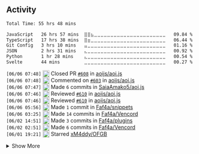 ###

## Activity

<!--START_SECTION:waka-->

```txt
Total Time: 55 hrs 48 mins

JavaScript   26 hrs 57 mins  ⣿⣿⣦⣀⣀⣀⣀⣀⣀⣀⣀⣀⣀⣀⣀⣀⣀⣀⣀⣀⣀⣀⣀⣀⣀   09.84 %
TypeScript   17 hrs 38 mins  ⣿⣶⣀⣀⣀⣀⣀⣀⣀⣀⣀⣀⣀⣀⣀⣀⣀⣀⣀⣀⣀⣀⣀⣀⣀   06.44 %
Git Config   3 hrs 10 mins   ⣤⣀⣀⣀⣀⣀⣀⣀⣀⣀⣀⣀⣀⣀⣀⣀⣀⣀⣀⣀⣀⣀⣀⣀⣀   01.16 %
JSON         2 hrs 31 mins   ⣄⣀⣀⣀⣀⣀⣀⣀⣀⣀⣀⣀⣀⣀⣀⣀⣀⣀⣀⣀⣀⣀⣀⣀⣀   00.92 %
Python       1 hr 28 mins    ⣄⣀⣀⣀⣀⣀⣀⣀⣀⣀⣀⣀⣀⣀⣀⣀⣀⣀⣀⣀⣀⣀⣀⣀⣀   00.54 %
Svelte       44 mins         ⣀⣀⣀⣀⣀⣀⣀⣀⣀⣀⣀⣀⣀⣀⣀⣀⣀⣀⣀⣀⣀⣀⣀⣀⣀   00.27 %
```

<!--END_SECTION:waka-->

<!--START_SECTION:activity-->
`[06/06 07:48]` <img alt="❌" src="https://github.com/cheesits456/github-activity-readme/raw/master/icons/pr-close.png" align="top" height="18"> Closed PR [`#608`](https://github.com//aoijs/aoi.js/pull/608 'fix: $clear') in [aoijs/aoi.js](https://github.com/aoijs/aoi.js)  
`[06/06 07:48]` <img alt="🗣" src="https://github.com/cheesits456/github-activity-readme/raw/master/icons/comment.png" align="top" height="18"> Commented on [`#603`](https://github.com//aoijs/aoi.js/issues/603 'createArray with JSON support') in [aoijs/aoi.js](https://github.com/aoijs/aoi.js)  
`[06/06 07:47]` <img alt="📝" src="https://github.com/cheesits456/github-activity-readme/raw/master/icons/commit.png" align="top" height="18"> Made `6` commits in [SaiaAmako5/aoi.js](https://github.com/SaiaAmako5/aoi.js)  
`[06/06 07:46]` <img alt="🔍" src="https://github.com/cheesits456/github-activity-readme/raw/master/icons/review.png" align="top" height="18"> Reviewed [`#610`](https://github.com//aoijs/aoi.js/pull/610 'Add: $wordCount and $editEmbed') in [aoijs/aoi.js](https://github.com/aoijs/aoi.js)  
`[06/06 07:46]` <img alt="🔍" src="https://github.com/cheesits456/github-activity-readme/raw/master/icons/review.png" align="top" height="18"> Reviewed [`#610`](https://github.com//aoijs/aoi.js/pull/610 'Add: $wordCount and $editEmbed') in [aoijs/aoi.js](https://github.com/aoijs/aoi.js)  
`[06/06 05:56]` <img alt="📝" src="https://github.com/cheesits456/github-activity-readme/raw/master/icons/commit.png" align="top" height="18"> Made `1` commit in [Faf4a/snippets](https://github.com/Faf4a/snippets)  
`[06/06 03:25]` <img alt="📝" src="https://github.com/cheesits456/github-activity-readme/raw/master/icons/commit.png" align="top" height="18"> Made `14` commits in [Faf4a/Vencord](https://github.com/Faf4a/Vencord)  
`[06/02 14:51]` <img alt="📝" src="https://github.com/cheesits456/github-activity-readme/raw/master/icons/commit.png" align="top" height="18"> Made `3` commits in [Faf4a/plugins](https://github.com/Faf4a/plugins)  
`[06/02 02:51]` <img alt="📝" src="https://github.com/cheesits456/github-activity-readme/raw/master/icons/commit.png" align="top" height="18"> Made `6` commits in [Faf4a/Vencord](https://github.com/Faf4a/Vencord)  
`[06/01 19:21]` <img alt="⭐" src="https://github.com/cheesits456/github-activity-readme/raw/master/icons/star.png" align="top" height="18"> Starred [xM4ddy/OFGB](https://github.com/xM4ddy/OFGB)  

<details><summary>Show More</summary>

`[06/01 15:42]` <img alt="🗣" src="https://github.com/cheesits456/github-activity-readme/raw/master/icons/comment.png" align="top" height="18"> Commented on [`#602`](https://github.com//aoijs/aoi.js/issues/602 'Bug: $updateCommands') in [aoijs/aoi.js](https://github.com/aoijs/aoi.js)  
`[06/01 15:42]` <img alt="🗣" src="https://github.com/cheesits456/github-activity-readme/raw/master/icons/comment.png" align="top" height="18"> Commented on [`#606`](https://github.com//aoijs/aoi.js/issues/606 'Bug: Data Assigned to Parameters Does Not Work Correctly') in [aoijs/aoi.js](https://github.com/aoijs/aoi.js)  
`[06/01 15:42]` <img alt="❗️" src="https://github.com/cheesits456/github-activity-readme/raw/master/icons/issue.png" align="top" height="18"> Closed issue [`#606`](https://github.com//aoijs/aoi.js/issues/606 'Bug: Data Assigned to Parameters Does Not Work Correctly') in [aoijs/aoi.js](https://github.com/aoijs/aoi.js)  
`[06/01 15:38]` <img alt="📝" src="https://github.com/cheesits456/github-activity-readme/raw/master/icons/commit.png" align="top" height="18"> Made `2` commits in [aoijs/aoi.js](https://github.com/aoijs/aoi.js)  
`[06/01 15:38]` <img alt="✅" src="https://github.com/cheesits456/github-activity-readme/raw/master/icons/pr-open.png" align="top" height="18"> Opened PR [`#608`](https://github.com//aoijs/aoi.js/pull/608 'fix: $clear') in [aoijs/aoi.js](https://github.com/aoijs/aoi.js)  
`[06/01 15:37]` <img alt="🗣" src="https://github.com/cheesits456/github-activity-readme/raw/master/icons/comment.png" align="top" height="18"> Commented on [`#605`](https://github.com//aoijs/aoi.js/issues/605 'Bug: $setTimeout bug') in [aoijs/aoi.js](https://github.com/aoijs/aoi.js)  
`[06/01 15:37]` <img alt="❗️" src="https://github.com/cheesits456/github-activity-readme/raw/master/icons/issue.png" align="top" height="18"> Closed issue [`#605`](https://github.com//aoijs/aoi.js/issues/605 'Bug: $setTimeout bug') in [aoijs/aoi.js](https://github.com/aoijs/aoi.js)  
`[06/01 15:29]` <img alt="📝" src="https://github.com/cheesits456/github-activity-readme/raw/master/icons/commit.png" align="top" height="18"> Made `1` commit in [aoijs/website](https://github.com/aoijs/website)  
`[06/01 15:01]` <img alt="📂" src="https://github.com/cheesits456/github-activity-readme/raw/master/icons/create-branch.png" align="top" height="18"> Created branch [`clr-func`](https://github.com/aoijs/aoi.js/tree/clr-func) in [aoijs/aoi.js](https://github.com/aoijs/aoi.js)  
`[05/31 18:49]` <img alt="📝" src="https://github.com/cheesits456/github-activity-readme/raw/master/icons/commit.png" align="top" height="18"> Made `8` commits in [Faf4a/Vencord](https://github.com/Faf4a/Vencord)  
`[05/31 18:22]` <img alt="✅" src="https://github.com/cheesits456/github-activity-readme/raw/master/icons/pr-open.png" align="top" height="18"> Opened PR [`#18`](https://github.com//aoijs/aoi.music/pull/18 'fix spotify searching for wrong query') in [aoijs/aoi.music](https://github.com/aoijs/aoi.music)  
`[05/31 18:18]` <img alt="📝" src="https://github.com/cheesits456/github-activity-readme/raw/master/icons/commit.png" align="top" height="18"> Made `1` commit in [Faf4a/aoi.music](https://github.com/Faf4a/aoi.music)  
`[05/30 18:46]` <img alt="❌" src="https://github.com/cheesits456/github-activity-readme/raw/master/icons/delete.png" align="top" height="18"> Deleted `dev` from [Faf4a/aoi.mongo](https://github.com/Faf4a/aoi.mongo)  
`[05/30 18:46]` <img alt="📝" src="https://github.com/cheesits456/github-activity-readme/raw/master/icons/commit.png" align="top" height="18"> Made `2` commits in [Faf4a/aoi.mongo](https://github.com/Faf4a/aoi.mongo)  
`[05/30 18:46]` <img alt="🎉" src="https://github.com/cheesits456/github-activity-readme/raw/master/icons/merge.png" align="top" height="18"> Merged PR [`#1`](https://github.com//Faf4a/aoi.mongo/pull/1 'aoijs renames') in [Faf4a/aoi.mongo](https://github.com/Faf4a/aoi.mongo)  
`[05/30 18:46]` <img alt="✅" src="https://github.com/cheesits456/github-activity-readme/raw/master/icons/pr-open.png" align="top" height="18"> Opened PR [`#1`](https://github.com//Faf4a/aoi.mongo/pull/1 'aoijs renames') in [Faf4a/aoi.mongo](https://github.com/Faf4a/aoi.mongo)  
`[05/30 16:37]` <img alt="⭐" src="https://github.com/cheesits456/github-activity-readme/raw/master/icons/star.png" align="top" height="18"> Starred [dsdanielpark/Gemini-API](https://github.com/dsdanielpark/Gemini-API)  
`[05/29 22:43]` <img alt="📝" src="https://github.com/cheesits456/github-activity-readme/raw/master/icons/commit.png" align="top" height="18"> Made `1` commit in [aoijs/aoi.js](https://github.com/aoijs/aoi.js)  
`[05/29 22:00]` <img alt="📝" src="https://github.com/cheesits456/github-activity-readme/raw/master/icons/commit.png" align="top" height="18"> Made `6` commits in [Faf4a/Faf4a](https://github.com/Faf4a/Faf4a)  
`[05/29 15:52]` <img alt="🗣" src="https://github.com/cheesits456/github-activity-readme/raw/master/icons/comment.png" align="top" height="18"> Commented on [`#589`](https://github.com//aoijs/aoi.js/issues/589 'Silent Messages') in [aoijs/aoi.js](https://github.com/aoijs/aoi.js)  
`[05/29 15:51]` <img alt="🗣" src="https://github.com/cheesits456/github-activity-readme/raw/master/icons/comment.png" align="top" height="18"> Commented on [`#601`](https://github.com//aoijs/aoi.js/issues/601 'Bug: node:15512 [DEP0137]') in [aoijs/aoi.js](https://github.com/aoijs/aoi.js)  
`[05/29 15:51]` <img alt="❗️" src="https://github.com/cheesits456/github-activity-readme/raw/master/icons/issue.png" align="top" height="18"> Closed issue [`#601`](https://github.com//aoijs/aoi.js/issues/601 'Bug: node:15512 [DEP0137]') in [aoijs/aoi.js](https://github.com/aoijs/aoi.js)  
`[05/29 15:45]` <img alt="✅" src="https://github.com/cheesits456/github-activity-readme/raw/master/icons/pr-open.png" align="top" height="18"> Opened PR [`#604`](https://github.com//aoijs/aoi.js/pull/604 'changes') in [aoijs/aoi.js](https://github.com/aoijs/aoi.js)  
`[05/29 15:43]` <img alt="📂" src="https://github.com/cheesits456/github-activity-readme/raw/master/icons/create-branch.png" align="top" height="18"> Created branch [`msg-flags`](https://github.com/aoijs/aoi.js/tree/msg-flags) in [aoijs/aoi.js](https://github.com/aoijs/aoi.js)  
`[05/28 18:10]` <img alt="📝" src="https://github.com/cheesits456/github-activity-readme/raw/master/icons/commit.png" align="top" height="18"> Made `1` commit in [aoijs/aoi.js](https://github.com/aoijs/aoi.js)  
`[05/28 10:41]` <img alt="📝" src="https://github.com/cheesits456/github-activity-readme/raw/master/icons/commit.png" align="top" height="18"> Made `7` commits in [Faf4a/Vencord](https://github.com/Faf4a/Vencord)  
`[05/27 10:37]` <img alt="📝" src="https://github.com/cheesits456/github-activity-readme/raw/master/icons/commit.png" align="top" height="18"> Made `1` commit in [aoijs/website](https://github.com/aoijs/website)  
`[05/26 20:18]` <img alt="📝" src="https://github.com/cheesits456/github-activity-readme/raw/master/icons/commit.png" align="top" height="18"> Made `5` commits in [Faf4a/Vencord](https://github.com/Faf4a/Vencord)  
`[05/26 09:07]` <img alt="📝" src="https://github.com/cheesits456/github-activity-readme/raw/master/icons/commit.png" align="top" height="18"> Made `1` commit in [Faf4a/plugins](https://github.com/Faf4a/plugins)  
`[05/24 10:44]` <img alt="📝" src="https://github.com/cheesits456/github-activity-readme/raw/master/icons/commit.png" align="top" height="18"> Made `9` commits in [aoijs/aoi.js](https://github.com/aoijs/aoi.js)  
`[05/24 10:01]` <img alt="🗣" src="https://github.com/cheesits456/github-activity-readme/raw/master/icons/comment.png" align="top" height="18"> Commented on [`#1`](https://github.com//Faf4a/plugins/issues/1 '[ThemeLibrary] My theme was submitted without prior request of consent. I am not happy') in [Faf4a/plugins](https://github.com/Faf4a/plugins)  
`[05/24 10:01]` <img alt="❗️" src="https://github.com/cheesits456/github-activity-readme/raw/master/icons/issue.png" align="top" height="18"> Closed issue [`#1`](https://github.com//Faf4a/plugins/issues/1 '[ThemeLibrary] My theme was submitted without prior request of consent. I am not happy') in [Faf4a/plugins](https://github.com/Faf4a/plugins)  
`[05/24 09:13]` <img alt="📝" src="https://github.com/cheesits456/github-activity-readme/raw/master/icons/commit.png" align="top" height="18"> Made `3` commits in [Faf4a/Vencord](https://github.com/Faf4a/Vencord)  
`[05/24 03:18]` <img alt="📝" src="https://github.com/cheesits456/github-activity-readme/raw/master/icons/commit.png" align="top" height="18"> Made `1` commit in [aoijs/aoi.js](https://github.com/aoijs/aoi.js)  
`[05/23 14:34]` <img alt="📝" src="https://github.com/cheesits456/github-activity-readme/raw/master/icons/commit.png" align="top" height="18"> Made `5` commits in [Faf4a/Vencord](https://github.com/Faf4a/Vencord)  
`[05/23 14:04]` <img alt="📝" src="https://github.com/cheesits456/github-activity-readme/raw/master/icons/commit.png" align="top" height="18"> Made `2` commits in [aoijs/website](https://github.com/aoijs/website)  
`[05/23 07:10]` <img alt="✅" src="https://github.com/cheesits456/github-activity-readme/raw/master/icons/pr-open.png" align="top" height="18"> Opened PR [`#600`](https://github.com//aoijs/aoi.js/pull/600 'fix: typo') in [aoijs/aoi.js](https://github.com/aoijs/aoi.js)  
`[05/23 07:08]` <img alt="📂" src="https://github.com/cheesits456/github-activity-readme/raw/master/icons/create-branch.png" align="top" height="18"> Created branch [`loader-changes`](https://github.com/aoijs/aoi.js/tree/loader-changes) in [aoijs/aoi.js](https://github.com/aoijs/aoi.js)  
`[05/22 11:07]` <img alt="📝" src="https://github.com/cheesits456/github-activity-readme/raw/master/icons/commit.png" align="top" height="18"> Made `4` commits in [aoijs/aoi.js](https://github.com/aoijs/aoi.js)  
`[05/22 06:18]` <img alt="📝" src="https://github.com/cheesits456/github-activity-readme/raw/master/icons/commit.png" align="top" height="18"> Made `3` commits in [Faf4a/Vencord](https://github.com/Faf4a/Vencord)  
`[05/22 02:16]` <img alt="⭐" src="https://github.com/cheesits456/github-activity-readme/raw/master/icons/star.png" align="top" height="18"> Starred [dimdenGD/OldTwitter](https://github.com/dimdenGD/OldTwitter)  
`[05/22 02:12]` <img alt="📝" src="https://github.com/cheesits456/github-activity-readme/raw/master/icons/commit.png" align="top" height="18"> Made `2` commits in [aoijs/aoi.js](https://github.com/aoijs/aoi.js)  
`[05/22 02:12]` <img alt="✅" src="https://github.com/cheesits456/github-activity-readme/raw/master/icons/pr-open.png" align="top" height="18"> Opened PR [`#598`](https://github.com//aoijs/aoi.js/pull/598 'loadcmd changes') in [aoijs/aoi.js](https://github.com/aoijs/aoi.js)  
`[05/22 02:11]` <img alt="📂" src="https://github.com/cheesits456/github-activity-readme/raw/master/icons/create-branch.png" align="top" height="18"> Created branch [`loader`](https://github.com/aoijs/aoi.js/tree/loader) in [aoijs/aoi.js](https://github.com/aoijs/aoi.js)  
`[05/21 23:32]` <img alt="📝" src="https://github.com/cheesits456/github-activity-readme/raw/master/icons/commit.png" align="top" height="18"> Made `3` commits in [aoijs/aoi.js](https://github.com/aoijs/aoi.js)  
`[05/21 23:06]` <img alt="✅" src="https://github.com/cheesits456/github-activity-readme/raw/master/icons/pr-open.png" align="top" height="18"> Opened PR [`#597`](https://github.com//aoijs/aoi.js/pull/597 'fix: setTimeout') in [aoijs/aoi.js](https://github.com/aoijs/aoi.js)  
`[05/21 23:04]` <img alt="📂" src="https://github.com/cheesits456/github-activity-readme/raw/master/icons/create-branch.png" align="top" height="18"> Created branch [`settimeout-fix`](https://github.com/aoijs/aoi.js/tree/settimeout-fix) in [aoijs/aoi.js](https://github.com/aoijs/aoi.js)  
`[05/21 10:09]` <img alt="📝" src="https://github.com/cheesits456/github-activity-readme/raw/master/icons/commit.png" align="top" height="18"> Made `1` commit in [Faf4a/Vencord](https://github.com/Faf4a/Vencord)  
`[05/21 10:07]` <img alt="⭐" src="https://github.com/cheesits456/github-activity-readme/raw/master/icons/star.png" align="top" height="18"> Starred [wei/pull](https://github.com/wei/pull)  
`[05/21 10:05]` <img alt="📝" src="https://github.com/cheesits456/github-activity-readme/raw/master/icons/commit.png" align="top" height="18"> Made `2` commits in [Faf4a/Vencord](https://github.com/Faf4a/Vencord)  
`[05/21 05:24]` <img alt="📝" src="https://github.com/cheesits456/github-activity-readme/raw/master/icons/commit.png" align="top" height="18"> Made `1` commit in [Faf4a/Music-Guessr](https://github.com/Faf4a/Music-Guessr)  
`[05/21 05:20]` <img alt="🗣" src="https://github.com/cheesits456/github-activity-readme/raw/master/icons/comment.png" align="top" height="18"> Commented on [`#588`](https://github.com//Vencord/plugin-requests/issues/588 'Mobile Phone Online Status') in [Vencord/plugin-requests](https://github.com/Vencord/plugin-requests)  
`[05/21 00:31]` <img alt="📝" src="https://github.com/cheesits456/github-activity-readme/raw/master/icons/commit.png" align="top" height="18"> Made `40` commits in [Faf4a/Vencord](https://github.com/Faf4a/Vencord)  
`[05/20 06:13]` <img alt="🗣" src="https://github.com/cheesits456/github-activity-readme/raw/master/icons/comment.png" align="top" height="18"> Commented on [`#1`](https://github.com//Faf4a/plugins/issues/1 '[ThemeLibrary] My theme was submitted without prior request of consent. I am not happy') in [Faf4a/plugins](https://github.com/Faf4a/plugins)  
`[05/20 06:10]` <img alt="📝" src="https://github.com/cheesits456/github-activity-readme/raw/master/icons/commit.png" align="top" height="18"> Made `1` commit in [Faf4a/plugins](https://github.com/Faf4a/plugins)  
`[05/20 06:09]` <img alt="⭐" src="https://github.com/cheesits456/github-activity-readme/raw/master/icons/star.png" align="top" height="18"> Starred [Faf4a/plugins](https://github.com/Faf4a/plugins)  
`[05/20 06:08]` <img alt="🗣" src="https://github.com/cheesits456/github-activity-readme/raw/master/icons/comment.png" align="top" height="18"> Commented on [`#1`](https://github.com//Faf4a/plugins/issues/1 '[ThemeLibrary] My theme was submitted without prior request of consent. I am not happy') in [Faf4a/plugins](https://github.com/Faf4a/plugins)  
`[05/20 06:07]` <img alt="🗣" src="https://github.com/cheesits456/github-activity-readme/raw/master/icons/comment.png" align="top" height="18"> Commented on [`#1`](https://github.com//Faf4a/plugins/issues/1 '[ThemeLibrary] My theme was submitted without prior request of consent. I am not happy') in [Faf4a/plugins](https://github.com/Faf4a/plugins)  
`[05/20 05:38]` <img alt="🗣" src="https://github.com/cheesits456/github-activity-readme/raw/master/icons/comment.png" align="top" height="18"> Commented on [`#1`](https://github.com//Faf4a/plugins/issues/1 '[ThemeLibrary] My theme was submitted without prior request of consent. I am not happy') in [Faf4a/plugins](https://github.com/Faf4a/plugins)  
`[05/20 05:34]` <img alt="📝" src="https://github.com/cheesits456/github-activity-readme/raw/master/icons/commit.png" align="top" height="18"> Made `2` commits in [Faf4a/plugins](https://github.com/Faf4a/plugins)  
`[05/20 01:43]` <img alt="📝" src="https://github.com/cheesits456/github-activity-readme/raw/master/icons/commit.png" align="top" height="18"> Made `5` commits in [Faf4a/Faf4a](https://github.com/Faf4a/Faf4a)  
`[05/20 01:29]` <img alt="⭐" src="https://github.com/cheesits456/github-activity-readme/raw/master/icons/star.png" align="top" height="18"> Starred [anmol098/waka-readme-stats](https://github.com/anmol098/waka-readme-stats)  
`[05/19 19:21]` <img alt="📝" src="https://github.com/cheesits456/github-activity-readme/raw/master/icons/commit.png" align="top" height="18"> Made `1` commit in [Faf4a/Vencord](https://github.com/Faf4a/Vencord)  
`[05/19 09:11]` <img alt="📝" src="https://github.com/cheesits456/github-activity-readme/raw/master/icons/commit.png" align="top" height="18"> Made `2` commits in [Faf4a/Faf4a](https://github.com/Faf4a/Faf4a)  
`[05/19 07:01]` <img alt="📝" src="https://github.com/cheesits456/github-activity-readme/raw/master/icons/commit.png" align="top" height="18"> Made `14` commits in [Faf4a/Vencord](https://github.com/Faf4a/Vencord)  
`[05/19 06:38]` <img alt="❌" src="https://github.com/cheesits456/github-activity-readme/raw/master/icons/pr-close.png" align="top" height="18"> Closed PR [`#174`](https://github.com//aoijs/website/pull/174 'test') in [aoijs/website](https://github.com/aoijs/website)  
`[05/19 06:37]` <img alt="✅" src="https://github.com/cheesits456/github-activity-readme/raw/master/icons/pr-open.png" align="top" height="18"> Opened PR [`#174`](https://github.com//aoijs/website/pull/174 'test') in [aoijs/website](https://github.com/aoijs/website)  
`[05/19 06:35]` <img alt="📝" src="https://github.com/cheesits456/github-activity-readme/raw/master/icons/commit.png" align="top" height="18"> Made `1` commit in [aoijs/website](https://github.com/aoijs/website)  
`[05/19 06:35]` <img alt="🎉" src="https://github.com/cheesits456/github-activity-readme/raw/master/icons/merge.png" align="top" height="18"> Merged PR [`#172`](https://github.com//aoijs/website/pull/172 'Update hasPerms.md') in [aoijs/website](https://github.com/aoijs/website)  
`[05/19 06:34]` <img alt="🗣" src="https://github.com/cheesits456/github-activity-readme/raw/master/icons/comment.png" align="top" height="18"> Commented on [`#172`](https://github.com//aoijs/website/issues/172 'Update hasPerms.md') in [aoijs/website](https://github.com/aoijs/website)  
`[05/19 06:31]` <img alt="📝" src="https://github.com/cheesits456/github-activity-readme/raw/master/icons/commit.png" align="top" height="18"> Made `1` commit in [aoijs/website](https://github.com/aoijs/website)  
`[05/19 06:31]` <img alt="🎉" src="https://github.com/cheesits456/github-activity-readme/raw/master/icons/merge.png" align="top" height="18"> Merged PR [`#173`](https://github.com//aoijs/website/pull/173 'Update newTicket.md') in [aoijs/website](https://github.com/aoijs/website)  
`[05/19 06:31]` <img alt="📝" src="https://github.com/cheesits456/github-activity-readme/raw/master/icons/commit.png" align="top" height="18"> Made `1` commit in [aoijs/website](https://github.com/aoijs/website)  
`[05/18 18:39]` <img alt="🗣" src="https://github.com/cheesits456/github-activity-readme/raw/master/icons/comment.png" align="top" height="18"> Commented on [`#173`](https://github.com//aoijs/website/issues/173 'Update newTicket.md') in [aoijs/website](https://github.com/aoijs/website)  
`[05/18 07:04]` <img alt="🔍" src="https://github.com/cheesits456/github-activity-readme/raw/master/icons/review.png" align="top" height="18"> Reviewed [`#1806`](https://github.com//Vendicated/Vencord/pull/1806 'feat(plugin): ToastNotifications') in [Vendicated/Vencord](https://github.com/Vendicated/Vencord)  
`[05/17 20:18]` <img alt="📝" src="https://github.com/cheesits456/github-activity-readme/raw/master/icons/commit.png" align="top" height="18"> Made `4` commits in [Faf4a/aoi.music](https://github.com/Faf4a/aoi.music)  
`[05/17 08:06]` <img alt="📝" src="https://github.com/cheesits456/github-activity-readme/raw/master/icons/commit.png" align="top" height="18"> Made `5` commits in [Faf4a/Vencord](https://github.com/Faf4a/Vencord)  
`[05/17 07:47]` <img alt="📝" src="https://github.com/cheesits456/github-activity-readme/raw/master/icons/commit.png" align="top" height="18"> Made `3` commits in [Faf4a/Faf4a](https://github.com/Faf4a/Faf4a)  
`[05/17 01:21]` <img alt="📝" src="https://github.com/cheesits456/github-activity-readme/raw/master/icons/commit.png" align="top" height="18"> Made `1` commit in [Faf4a/plugins](https://github.com/Faf4a/plugins)  
`[05/17 00:12]` <img alt="⭐" src="https://github.com/cheesits456/github-activity-readme/raw/master/icons/star.png" align="top" height="18"> Starred [AkaruiDevelopment/aoi.music](https://github.com/AkaruiDevelopment/aoi.music)  
`[05/16 20:41]` <img alt="✅" src="https://github.com/cheesits456/github-activity-readme/raw/master/icons/pr-open.png" align="top" height="18"> Opened PR [`#16`](https://github.com//AkaruiDevelopment/aoi.music/pull/16 'aoi.music') in [AkaruiDevelopment/aoi.music](https://github.com/AkaruiDevelopment/aoi.music)  
`[05/16 20:35]` <img alt="📝" src="https://github.com/cheesits456/github-activity-readme/raw/master/icons/commit.png" align="top" height="18"> Made `1` commit in [Faf4a/aoi.music](https://github.com/Faf4a/aoi.music)  
`[05/16 17:57]` <img alt="🎉" src="https://github.com/cheesits456/github-activity-readme/raw/master/icons/merge.png" align="top" height="18"> Merged PR [`#170`](https://github.com//aoijs/website/pull/170 'Update interactionData.md') in [aoijs/website](https://github.com/aoijs/website)  
`[05/16 17:57]` <img alt="📝" src="https://github.com/cheesits456/github-activity-readme/raw/master/icons/commit.png" align="top" height="18"> Made `1` commit in [aoijs/website](https://github.com/aoijs/website)  
`[05/16 17:50]` <img alt="🗣" src="https://github.com/cheesits456/github-activity-readme/raw/master/icons/comment.png" align="top" height="18"> Commented on [`#170`](https://github.com//aoijs/website/issues/170 'Update interactionData.md') in [aoijs/website](https://github.com/aoijs/website)  
`[05/16 17:50]` <img alt="🗣" src="https://github.com/cheesits456/github-activity-readme/raw/master/icons/comment.png" align="top" height="18"> Commented on [`#170`](https://github.com//aoijs/website/issues/170 'Update interactionData.md') in [aoijs/website](https://github.com/aoijs/website)  
`[05/16 15:43]` <img alt="🗣" src="https://github.com/cheesits456/github-activity-readme/raw/master/icons/comment.png" align="top" height="18"> Commented on [`#11`](https://github.com//AkaruiDevelopment/aoi.music/issues/11 '[BUG] $queue - incorrect position index of current track playing') in [AkaruiDevelopment/aoi.music](https://github.com/AkaruiDevelopment/aoi.music)  
`[05/16 15:35]` <img alt="🗣" src="https://github.com/cheesits456/github-activity-readme/raw/master/icons/comment.png" align="top" height="18"> Commented on [`#15`](https://github.com//AkaruiDevelopment/aoi.music/issues/15 '[BUG] $hasPlayer is bugged') in [AkaruiDevelopment/aoi.music](https://github.com/AkaruiDevelopment/aoi.music)  
`[05/16 15:24]` <img alt="📝" src="https://github.com/cheesits456/github-activity-readme/raw/master/icons/commit.png" align="top" height="18"> Made `35` commits in [Faf4a/Vencord](https://github.com/Faf4a/Vencord)  
`[05/16 01:23]` <img alt="📝" src="https://github.com/cheesits456/github-activity-readme/raw/master/icons/commit.png" align="top" height="18"> Made `1` commit in [Faf4a/plugins](https://github.com/Faf4a/plugins)  
`[05/15 02:48]` <img alt="📝" src="https://github.com/cheesits456/github-activity-readme/raw/master/icons/commit.png" align="top" height="18"> Made `2` commits in [Faf4a/Faf4a](https://github.com/Faf4a/Faf4a)  
`[05/15 01:06]` <img alt="📝" src="https://github.com/cheesits456/github-activity-readme/raw/master/icons/commit.png" align="top" height="18"> Made `3` commits in [Faf4a/cf-workers-status-page](https://github.com/Faf4a/cf-workers-status-page)  
`[05/15 00:56]` <img alt="🍴" src="https://github.com/cheesits456/github-activity-readme/raw/master/icons/fork.png" align="top" height="18"> Forked [eidam/cf-workers-status-page](https://github.com/eidam/cf-workers-status-page) to [Faf4a/cf-workers-status-page](https://github.com/Faf4a/cf-workers-status-page)  
`[05/14 22:04]` <img alt="📝" src="https://github.com/cheesits456/github-activity-readme/raw/master/icons/commit.png" align="top" height="18"> Made `56` commits in [Faf4a/Vencord](https://github.com/Faf4a/Vencord)  
`[05/14 19:08]` <img alt="📝" src="https://github.com/cheesits456/github-activity-readme/raw/master/icons/commit.png" align="top" height="18"> Made `2` commits in [aoijs/aoi.js](https://github.com/aoijs/aoi.js)  
`[05/14 19:08]` <img alt="✅" src="https://github.com/cheesits456/github-activity-readme/raw/master/icons/pr-open.png" align="top" height="18"> Opened PR [`#596`](https://github.com//aoijs/aoi.js/pull/596 'events: MessagePollVoteAdd, MessagePollVoteRemove') in [aoijs/aoi.js](https://github.com/aoijs/aoi.js)  
`[05/14 19:07]` <img alt="❌" src="https://github.com/cheesits456/github-activity-readme/raw/master/icons/delete.png" align="top" height="18"> Deleted `events` from [aoijs/aoi.js](https://github.com/aoijs/aoi.js)  
`[05/14 19:07]` <img alt="📂" src="https://github.com/cheesits456/github-activity-readme/raw/master/icons/create-branch.png" align="top" height="18"> Created branch [`changes`](https://github.com/aoijs/aoi.js/tree/changes) in [aoijs/aoi.js](https://github.com/aoijs/aoi.js)  
`[05/14 19:06]` <img alt="📂" src="https://github.com/cheesits456/github-activity-readme/raw/master/icons/create-branch.png" align="top" height="18"> Created branch [`events`](https://github.com/aoijs/aoi.js/tree/events) in [aoijs/aoi.js](https://github.com/aoijs/aoi.js)  
`[05/14 18:07]` <img alt="⭐" src="https://github.com/cheesits456/github-activity-readme/raw/master/icons/star.png" align="top" height="18"> Starred [udecode/plate](https://github.com/udecode/plate)  
`[05/14 04:51]` <img alt="📝" src="https://github.com/cheesits456/github-activity-readme/raw/master/icons/commit.png" align="top" height="18"> Made `15` commits in [Faf4a/Faf4a](https://github.com/Faf4a/Faf4a)  
`[05/14 00:51]` <img alt="📝" src="https://github.com/cheesits456/github-activity-readme/raw/master/icons/commit.png" align="top" height="18"> Made `3` commits in [Faf4a/discord.js](https://github.com/Faf4a/discord.js)  
`[05/14 00:38]` <img alt="🍴" src="https://github.com/cheesits456/github-activity-readme/raw/master/icons/fork.png" align="top" height="18"> Forked [discordjs/discord.js](https://github.com/discordjs/discord.js) to [Faf4a/discord.js](https://github.com/Faf4a/discord.js)  
`[05/13 22:09]` <img alt="🗣" src="https://github.com/cheesits456/github-activity-readme/raw/master/icons/comment.png" align="top" height="18"> Commented on [`#590`](https://github.com//aoijs/aoi.js/issues/590 'Bug: Timeouts break on restart') in [aoijs/aoi.js](https://github.com/aoijs/aoi.js)  
`[05/13 18:43]` <img alt="📂" src="https://github.com/cheesits456/github-activity-readme/raw/master/icons/create-branch.png" align="top" height="18"> Created branch [`dev`](https://github.com/Faf4a/aoi.mongo/tree/dev) in [Faf4a/aoi.mongo](https://github.com/Faf4a/aoi.mongo)  
`[05/13 14:00]` <img alt="⭐" src="https://github.com/cheesits456/github-activity-readme/raw/master/icons/star.png" align="top" height="18"> Starred [electron/electron](https://github.com/electron/electron)  
`[05/13 13:02]` <img alt="⭐" src="https://github.com/cheesits456/github-activity-readme/raw/master/icons/star.png" align="top" height="18"> Starred [discordjs/discord.js](https://github.com/discordjs/discord.js)  
`[05/13 12:24]` <img alt="📝" src="https://github.com/cheesits456/github-activity-readme/raw/master/icons/commit.png" align="top" height="18"> Made `1` commit in [aoijs/aoi.js](https://github.com/aoijs/aoi.js)  
`[05/12 23:24]` <img alt="✅" src="https://github.com/cheesits456/github-activity-readme/raw/master/icons/pr-open.png" align="top" height="18"> Opened PR [`#595`](https://github.com//aoijs/aoi.js/pull/595 'bump: djs') in [aoijs/aoi.js](https://github.com/aoijs/aoi.js)  
`[05/12 23:20]` <img alt="📝" src="https://github.com/cheesits456/github-activity-readme/raw/master/icons/commit.png" align="top" height="18"> Made `16` commits in [aoijs/aoi.js](https://github.com/aoijs/aoi.js)  
`[05/12 23:09]` <img alt="📂" src="https://github.com/cheesits456/github-activity-readme/raw/master/icons/create-branch.png" align="top" height="18"> Created branch [`bump-discordjs`](https://github.com/aoijs/aoi.js/tree/bump-discordjs) in [aoijs/aoi.js](https://github.com/aoijs/aoi.js)  
`[05/12 23:08]` <img alt="❌" src="https://github.com/cheesits456/github-activity-readme/raw/master/icons/delete.png" align="top" height="18"> Deleted `constants-rewrite` from [aoijs/aoi.js](https://github.com/aoijs/aoi.js)  
`[05/12 23:08]` <img alt="❌" src="https://github.com/cheesits456/github-activity-readme/raw/master/icons/delete.png" align="top" height="18"> Deleted `bump-discordjs` from [aoijs/aoi.js](https://github.com/aoijs/aoi.js)  
`[05/12 23:08]` <img alt="❌" src="https://github.com/cheesits456/github-activity-readme/raw/master/icons/pr-close.png" align="top" height="18"> Closed PR [`#588`](https://github.com//aoijs/aoi.js/pull/588 'feat: $sendPoll , $getPoll, $getPollVotes , PERM: SEND_POLLS') in [aoijs/aoi.js](https://github.com/aoijs/aoi.js)  
`[05/12 23:06]` <img alt="📝" src="https://github.com/cheesits456/github-activity-readme/raw/master/icons/commit.png" align="top" height="18"> Made `4` commits in [aoijs/aoi.js](https://github.com/aoijs/aoi.js)  
`[05/12 17:37]` <img alt="📝" src="https://github.com/cheesits456/github-activity-readme/raw/master/icons/commit.png" align="top" height="18"> Made `1` commit in [aoijs/website](https://github.com/aoijs/website)  
`[05/12 17:37]` <img alt="🎉" src="https://github.com/cheesits456/github-activity-readme/raw/master/icons/merge.png" align="top" height="18"> Merged PR [`#169`](https://github.com//aoijs/website/pull/169 'Update timeoutList.md') in [aoijs/website](https://github.com/aoijs/website)  
`[05/12 17:35]` <img alt="🗣" src="https://github.com/cheesits456/github-activity-readme/raw/master/icons/comment.png" align="top" height="18"> Commented on [`#169`](https://github.com//aoijs/website/issues/169 'Update timeoutList.md') in [aoijs/website](https://github.com/aoijs/website)  
`[05/11 22:01]` <img alt="📂" src="https://github.com/cheesits456/github-activity-readme/raw/master/icons/create-branch.png" align="top" height="18"> Created branch [`usertags`](https://github.com/Faf4a/Vencord/tree/usertags) in [Faf4a/Vencord](https://github.com/Faf4a/Vencord)  
`[05/11 22:01]` <img alt="📝" src="https://github.com/cheesits456/github-activity-readme/raw/master/icons/commit.png" align="top" height="18"> Made `2` commits in [Faf4a/Vencord](https://github.com/Faf4a/Vencord)  
`[05/11 21:50]` <img alt="❌" src="https://github.com/cheesits456/github-activity-readme/raw/master/icons/delete.png" align="top" height="18"> Deleted `dearrow-opts` from [Faf4a/Vencord](https://github.com/Faf4a/Vencord)  
`[05/11 21:48]` <img alt="🗣" src="https://github.com/cheesits456/github-activity-readme/raw/master/icons/comment.png" align="top" height="18"> Commented on [`#2414`](https://github.com//Vendicated/Vencord/issues/2414 'Dearrow: more options') in [Vendicated/Vencord](https://github.com/Vendicated/Vencord)  
`[05/11 21:46]` <img alt="📝" src="https://github.com/cheesits456/github-activity-readme/raw/master/icons/commit.png" align="top" height="18"> Made `7` commits in [Faf4a/Vencord](https://github.com/Faf4a/Vencord)  
`[05/11 11:22]` <img alt="⭐" src="https://github.com/cheesits456/github-activity-readme/raw/master/icons/star.png" align="top" height="18"> Starred [dolfies/discord-protos](https://github.com/dolfies/discord-protos)  
`[05/11 11:13]` <img alt="📝" src="https://github.com/cheesits456/github-activity-readme/raw/master/icons/commit.png" align="top" height="18"> Made `2` commits in [aoijs/aoi.js](https://github.com/aoijs/aoi.js)  
`[05/11 00:04]` <img alt="📝" src="https://github.com/cheesits456/github-activity-readme/raw/master/icons/commit.png" align="top" height="18"> Made `1` commit in [Faf4a/Faf4a](https://github.com/Faf4a/Faf4a)  
`[05/10 20:28]` <img alt="📝" src="https://github.com/cheesits456/github-activity-readme/raw/master/icons/commit.png" align="top" height="18"> Made `2` commits in [Faf4a/plugins](https://github.com/Faf4a/plugins)  
`[05/10 19:04]` <img alt="⭐" src="https://github.com/cheesits456/github-activity-readme/raw/master/icons/star.png" align="top" height="18"> Starred [Platane/snk](https://github.com/Platane/snk)  
`[05/10 19:00]` <img alt="📝" src="https://github.com/cheesits456/github-activity-readme/raw/master/icons/commit.png" align="top" height="18"> Made `2` commits in [Faf4a/Faf4a](https://github.com/Faf4a/Faf4a)  
`[05/10 18:57]` <img alt="📂" src="https://github.com/cheesits456/github-activity-readme/raw/master/icons/create-branch.png" align="top" height="18"> Created branch [`output`](https://github.com/Faf4a/Faf4a/tree/output) in [Faf4a/Faf4a](https://github.com/Faf4a/Faf4a)  
`[05/10 18:56]` <img alt="📝" src="https://github.com/cheesits456/github-activity-readme/raw/master/icons/commit.png" align="top" height="18"> Made `3` commits in [Faf4a/Faf4a](https://github.com/Faf4a/Faf4a)  
`[05/10 18:39]` <img alt="📂" src="https://github.com/cheesits456/github-activity-readme/raw/master/icons/create-branch.png" align="top" height="18"> Created branch [`main`](https://github.com/Faf4a/Faf4a/tree/main) in [Faf4a/Faf4a](https://github.com/Faf4a/Faf4a)  
`[05/10 18:39]` <img alt="➕" src="https://github.com/cheesits456/github-activity-readme/raw/master/icons/create-repo.png" align="top" height="18"> Created repository [Faf4a/Faf4a](https://github.com/Faf4a/Faf4a)  
`[05/10 18:24]` <img alt="❌" src="https://github.com/cheesits456/github-activity-readme/raw/master/icons/delete.png" align="top" height="18"> Deleted `new-functions` from [aoijs/aoi.js](https://github.com/aoijs/aoi.js)  
`[05/10 18:24]` <img alt="📝" src="https://github.com/cheesits456/github-activity-readme/raw/master/icons/commit.png" align="top" height="18"> Made `1` commit in [aoijs/aoi.js](https://github.com/aoijs/aoi.js)  
`[05/10 18:24]` <img alt="🎉" src="https://github.com/cheesits456/github-activity-readme/raw/master/icons/merge.png" align="top" height="18"> Merged PR [`#593`](https://github.com//aoijs/aoi.js/pull/593 'functions') in [aoijs/aoi.js](https://github.com/aoijs/aoi.js)  
`[05/10 18:09]` <img alt="🍴" src="https://github.com/cheesits456/github-activity-readme/raw/master/icons/fork.png" align="top" height="18"> Forked [kittinan/spotify-github-profile](https://github.com/kittinan/spotify-github-profile) to [Faf4a/spotify-github-profile](https://github.com/Faf4a/spotify-github-profile)  
`[05/10 17:37]` <img alt="🗣" src="https://github.com/cheesits456/github-activity-readme/raw/master/icons/comment.png" align="top" height="18"> Commented on [`#588`](https://github.com//aoijs/aoi.js/issues/588 'feat: $sendPoll , $getPoll, $getPollVotes , PERM: SEND_POLLS') in [aoijs/aoi.js](https://github.com/aoijs/aoi.js)  
`[05/10 17:09]` <img alt="📝" src="https://github.com/cheesits456/github-activity-readme/raw/master/icons/commit.png" align="top" height="18"> Made `1` commit in [Faf4a/plugins](https://github.com/Faf4a/plugins)  
`[05/10 16:49]` <img alt="📝" src="https://github.com/cheesits456/github-activity-readme/raw/master/icons/commit.png" align="top" height="18"> Made `1` commit in [aoijs/aoi.js](https://github.com/aoijs/aoi.js)  
`[05/10 16:32]` <img alt="✅" src="https://github.com/cheesits456/github-activity-readme/raw/master/icons/pr-open.png" align="top" height="18"> Opened PR [`#594`](https://github.com//aoijs/aoi.js/pull/594 'Constants rewrite') in [aoijs/aoi.js](https://github.com/aoijs/aoi.js)  
`[05/10 16:25]` <img alt="📝" src="https://github.com/cheesits456/github-activity-readme/raw/master/icons/commit.png" align="top" height="18"> Made `1` commit in [aoijs/aoi.js](https://github.com/aoijs/aoi.js)  
`[05/10 16:21]` <img alt="❌" src="https://github.com/cheesits456/github-activity-readme/raw/master/icons/pr-close.png" align="top" height="18"> Closed PR [`#591`](https://github.com//aoijs/aoi.js/pull/591 'refactor: constants') in [aoijs/aoi.js](https://github.com/aoijs/aoi.js)  
`[05/10 16:14]` <img alt="📝" src="https://github.com/cheesits456/github-activity-readme/raw/master/icons/commit.png" align="top" height="18"> Made `1` commit in [aoijs/aoi.js](https://github.com/aoijs/aoi.js)  
`[05/10 14:29]` <img alt="📝" src="https://github.com/cheesits456/github-activity-readme/raw/master/icons/commit.png" align="top" height="18"> Made `2` commits in [Faf4a/plugins](https://github.com/Faf4a/plugins)  
`[05/09 20:09]` <img alt="📝" src="https://github.com/cheesits456/github-activity-readme/raw/master/icons/commit.png" align="top" height="18"> Made `2` commits in [aoijs/aoi.js](https://github.com/aoijs/aoi.js)  
`[05/09 19:10]` <img alt="📝" src="https://github.com/cheesits456/github-activity-readme/raw/master/icons/commit.png" align="top" height="18"> Made `2` commits in [Faf4a/snippets](https://github.com/Faf4a/snippets)  
`[05/09 11:09]` <img alt="📝" src="https://github.com/cheesits456/github-activity-readme/raw/master/icons/commit.png" align="top" height="18"> Made `65` commits in [Faf4a/Vencord](https://github.com/Faf4a/Vencord)  
`[05/09 10:52]` <img alt="📝" src="https://github.com/cheesits456/github-activity-readme/raw/master/icons/commit.png" align="top" height="18"> Made `1` commit in [aoijs/website](https://github.com/aoijs/website)  
`[05/09 01:40]` <img alt="❌" src="https://github.com/cheesits456/github-activity-readme/raw/master/icons/delete.png" align="top" height="18"> Deleted `Faf4a-patch-1` from [aoijs/website](https://github.com/aoijs/website)  
`[05/09 01:39]` <img alt="❌" src="https://github.com/cheesits456/github-activity-readme/raw/master/icons/delete.png" align="top" height="18"> Deleted `Faf4a-patch-2` from [aoijs/website](https://github.com/aoijs/website)  
`[05/08 20:50]` <img alt="🗣" src="https://github.com/cheesits456/github-activity-readme/raw/master/icons/comment.png" align="top" height="18"> Commented on [`#635`](https://github.com//pizzaboxer/bloxstrap/issues/635 'Megathread - Roblox crashes, shows an error, or refuses to open') in [pizzaboxer/bloxstrap](https://github.com/pizzaboxer/bloxstrap)  
`[05/08 20:20]` <img alt="📝" src="https://github.com/cheesits456/github-activity-readme/raw/master/icons/commit.png" align="top" height="18"> Made `14` commits in [aoijs/aoi.js](https://github.com/aoijs/aoi.js)  
`[05/08 20:12]` <img alt="✅" src="https://github.com/cheesits456/github-activity-readme/raw/master/icons/pr-open.png" align="top" height="18"> Opened PR [`#593`](https://github.com//aoijs/aoi.js/pull/593 'feat: removeComponents') in [aoijs/aoi.js](https://github.com/aoijs/aoi.js)  
`[05/08 20:11]` <img alt="📂" src="https://github.com/cheesits456/github-activity-readme/raw/master/icons/create-branch.png" align="top" height="18"> Created branch [`new-functions`](https://github.com/aoijs/aoi.js/tree/new-functions) in [aoijs/aoi.js](https://github.com/aoijs/aoi.js)  
`[05/08 19:47]` <img alt="📝" src="https://github.com/cheesits456/github-activity-readme/raw/master/icons/commit.png" align="top" height="18"> Made `1` commit in [aoijs/aoi.js](https://github.com/aoijs/aoi.js)  
`[05/08 18:53]` <img alt="📝" src="https://github.com/cheesits456/github-activity-readme/raw/master/icons/commit.png" align="top" height="18"> Made `1` commit in [Faf4a/dashboard](https://github.com/Faf4a/dashboard)  
`[05/07 10:31]` <img alt="📝" src="https://github.com/cheesits456/github-activity-readme/raw/master/icons/commit.png" align="top" height="18"> Made `10` commits in [aoijs/aoi.js](https://github.com/aoijs/aoi.js)  
`[05/06 14:00]` <img alt="✅" src="https://github.com/cheesits456/github-activity-readme/raw/master/icons/pr-open.png" align="top" height="18"> Opened PR [`#592`](https://github.com//aoijs/aoi.js/pull/592 'fix objects') in [aoijs/aoi.js](https://github.com/aoijs/aoi.js)  
`[05/06 13:59]` <img alt="📝" src="https://github.com/cheesits456/github-activity-readme/raw/master/icons/commit.png" align="top" height="18"> Made `2633` commits in [aoijs/aoi.js](https://github.com/aoijs/aoi.js)  
`[05/06 13:59]` <img alt="📂" src="https://github.com/cheesits456/github-activity-readme/raw/master/icons/create-branch.png" align="top" height="18"> Created branch [`Faf4a-patch-1`](https://github.com/aoijs/aoi.js/tree/Faf4a-patch-1) in [aoijs/aoi.js](https://github.com/aoijs/aoi.js)  
`[05/06 13:45]` <img alt="📝" src="https://github.com/cheesits456/github-activity-readme/raw/master/icons/commit.png" align="top" height="18"> Made `3` commits in [Faf4a/aoi.music](https://github.com/Faf4a/aoi.music)  
`[05/06 11:35]` <img alt="📝" src="https://github.com/cheesits456/github-activity-readme/raw/master/icons/commit.png" align="top" height="18"> Made `1` commit in [aoijs/website](https://github.com/aoijs/website)  
`[05/06 11:35]` <img alt="🎉" src="https://github.com/cheesits456/github-activity-readme/raw/master/icons/merge.png" align="top" height="18"> Merged PR [`#168`](https://github.com//aoijs/website/pull/168 'fix message formatting') in [aoijs/website](https://github.com/aoijs/website)  
`[05/06 11:20]` <img alt="🗣" src="https://github.com/cheesits456/github-activity-readme/raw/master/icons/comment.png" align="top" height="18"> Commented on [`#168`](https://github.com//aoijs/website/issues/168 'fix message formatting') in [aoijs/website](https://github.com/aoijs/website)  
`[05/06 11:20]` <img alt="✅" src="https://github.com/cheesits456/github-activity-readme/raw/master/icons/pr-open.png" align="top" height="18"> Opened PR [`#168`](https://github.com//aoijs/website/pull/168 'fix message formatting') in [aoijs/website](https://github.com/aoijs/website)  
`[05/06 11:20]` <img alt="📝" src="https://github.com/cheesits456/github-activity-readme/raw/master/icons/commit.png" align="top" height="18"> Made `809` commits in [aoijs/website](https://github.com/aoijs/website)  
`[05/06 11:20]` <img alt="📂" src="https://github.com/cheesits456/github-activity-readme/raw/master/icons/create-branch.png" align="top" height="18"> Created branch [`Faf4a-patch-2`](https://github.com/aoijs/website/tree/Faf4a-patch-2) in [aoijs/website](https://github.com/aoijs/website)  
`[05/06 11:13]` <img alt="📝" src="https://github.com/cheesits456/github-activity-readme/raw/master/icons/commit.png" align="top" height="18"> Made `0` commits in [aoijs/website](https://github.com/aoijs/website)  
`[05/06 11:13]` <img alt="❌" src="https://github.com/cheesits456/github-activity-readme/raw/master/icons/delete.png" align="top" height="18"> Deleted `Faf4a-patch-2` from [aoijs/website](https://github.com/aoijs/website)  
`[05/06 11:13]` <img alt="📝" src="https://github.com/cheesits456/github-activity-readme/raw/master/icons/commit.png" align="top" height="18"> Made `1` commit in [aoijs/website](https://github.com/aoijs/website)  
`[05/06 11:13]` <img alt="🎉" src="https://github.com/cheesits456/github-activity-readme/raw/master/icons/merge.png" align="top" height="18"> Merged PR [`#167`](https://github.com//aoijs/website/pull/167 'fix invalid example') in [aoijs/website](https://github.com/aoijs/website)  
`[05/06 11:11]` <img alt="🗣" src="https://github.com/cheesits456/github-activity-readme/raw/master/icons/comment.png" align="top" height="18"> Commented on [`#167`](https://github.com//aoijs/website/issues/167 'fix invalid example') in [aoijs/website](https://github.com/aoijs/website)  
`[05/06 11:11]` <img alt="✅" src="https://github.com/cheesits456/github-activity-readme/raw/master/icons/pr-open.png" align="top" height="18"> Opened PR [`#167`](https://github.com//aoijs/website/pull/167 'fix invalid example') in [aoijs/website](https://github.com/aoijs/website)  
`[05/06 11:11]` <img alt="📝" src="https://github.com/cheesits456/github-activity-readme/raw/master/icons/commit.png" align="top" height="18"> Made `808` commits in [aoijs/website](https://github.com/aoijs/website)  
`[05/06 11:11]` <img alt="📂" src="https://github.com/cheesits456/github-activity-readme/raw/master/icons/create-branch.png" align="top" height="18"> Created branch [`Faf4a-patch-2`](https://github.com/aoijs/website/tree/Faf4a-patch-2) in [aoijs/website](https://github.com/aoijs/website)  
`[05/06 10:58]` <img alt="📝" src="https://github.com/cheesits456/github-activity-readme/raw/master/icons/commit.png" align="top" height="18"> Made `1` commit in [aoijs/aoi.js](https://github.com/aoijs/aoi.js)  

</details>
<!--END_SECTION:activity-->

<!--
###

<picture>
  <source media="(prefers-color-scheme: dark)" srcset="https://raw.githubusercontent.com/faf4a/faf4a/output/github-contribution-grid-snake-dark.svg">
  <source media="(prefers-color-scheme: light)" srcset="https://raw.githubusercontent.com/faf4a/faf4a/output/github-contribution-grid-snake.svg">
  <img width=850 alt="github contribution grid snake animation" src="https://raw.githubusercontent.com/faf4a/faf4a/output/github-contribution-grid-snake.svg">
</picture>

###


<div align="center">
<a href="https://data-card-for-spotify.herokuapp.com/card?user_id=31u76bjeqd2fyipivwnbx7bsiy5y">
  <img width=815 src="https://data-card-for-spotify.herokuapp.com/api/card?user_id=31u76bjeqd2fyipivwnbx7bsiy5y&hide_title=1&limit=3" alt="Data Card for Spotify">
</a>
</div>

###
-->
